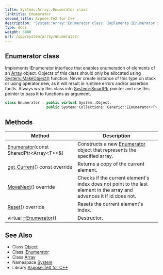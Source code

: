 ```yaml
---
title: System::Array::Enumerator class
linktitle: Enumerator
second_title: Aspose.TeX for C++
description: 'System::Array::Enumerator class. Implements IEnumerator interface that enables enumeration of elements of an Array object. Objects of this class should only be allocated using System::MakeObject() function. Never create instance of this type on stack or using operator new, as it will result in runtime errors and/or assertion faults. Always wrap this class into System::SmartPtr pointer and use this pointer to pass it to functions as argument in C++.'
type: docs
weight: 6800
url: /cpp/system/array/enumerator/
---
```

## Enumerator class


Implements IEnumerator interface that enables enumeration of elements of an [Array](../) object. Objects of this class should only be allocated using [System::MakeObject()](../../makeobject/) function. Never create instance of this type on stack or using operator new, as it will result in runtime errors and/or assertion faults. Always wrap this class into [System::SmartPtr](../../smartptr/) pointer and use this pointer to pass it to functions as argument.

```cpp
class Enumerator : public virtual System::Object,
                   public System::Collections::Generic::IEnumerator<T>
```

## Methods

| Method | Description |
| --- | --- |
| [Enumerator](./enumerator/)(const SharedPtr\<Array\<T\>\>\&) | Constructs a new [Enumerator](./) object that represents the specified array. |
| [get_Current](./get_current/)() const override | Returns a copy of the current element. |
| [MoveNext](./movenext/)() override | Checks if the current element's index does not point to the last element in the array and advances it if id does not. |
| [Reset](./reset/)() override | Resets the current element's index. |
| virtual [~Enumerator](./~enumerator/)() | Destructor. |
## See Also

* Class [Object](../../object/)
* Class [IEnumerator](../../../system.collections.generic/ienumerator/)
* Class [Array](../)
* Namespace [System](../../)
* Library [Aspose.TeX for C++](../../../)
